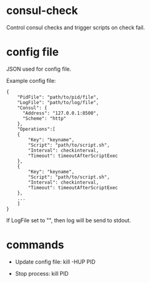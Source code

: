 consul-check
============

Control consul checks and trigger scripts on check fail.

config file
============

JSON used for config file.

Example config file:

```
{
    "PidFile": "path/to/pid/file",
    "LogFile": "path/to/log/file",
    "Consul": {
	  "Address": "127.0.0.1:8500",
	  "Scheme": "http"
    },
    "Operations":[
	{
	    "Key": "keyname",
	    "Script": "path/to/script.sh",
	    "Interval": checkinterval,
	    "Timeout": timeoutAfterScriptExec
	},
	{
	    "Key": "keyname",
	    "Script": "path/to/script.sh",
	    "Interval": checkinterval,
	    "Timeout": timeoutAfterScriptExec
	},
	...
    ]
}
```

If LogFile set to "", then log will be send to stdout.

commands
============

 - Update config file: kill -HUP PID

 - Stop process: kill PID